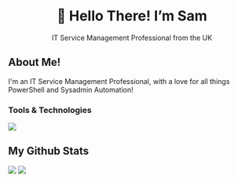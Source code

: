 <h1 align="center">👋 Hello There! I’m Sam</h1>
<p align="center">IT Service Management Professional from the UK</p>

## About Me!

I'm an IT Service Management Professional, with a love for all things PowerShell and Sysadmin Automation!

<p align="center">
<h3>Tools & Technologies</h3>
  <a href="https://go-skill-icons.vercel.app/">
    <img src="https://go-skill-icons.vercel.app/api/icons?i=git,github,md,powershell,vscode,windows" />
  </a>
</p>

<p align="center">
<h2>My Github Stats</h2>
<img src="https://github-readme-stats.vercel.app/api?username=SamParris&custom_title=My+Github+Stats&bg_color=00000000&hide_border=true&show_icons=true&text_color=388286&title_color=8957e5&icon_color=1f6feb">
<img src="https://github-readme-stats.vercel.app/api/top-langs/?username=SamParris&layout=compact&hide_border=true&bg_color=00000000&text_color=388286&custom_title=My Languages&title_color=8957e5">
</p>